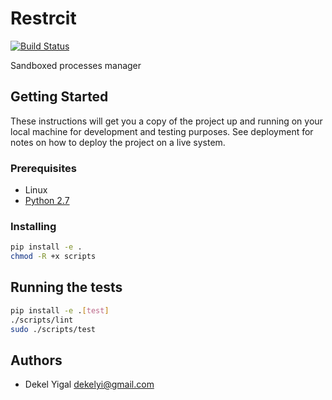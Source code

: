 # Restrcit
[![Build Status](https://img.shields.io/travis/CyberAmiAsaf/DekelYigal-RestrictSandboxed/master.svg?style=for-the-badge)](https://travis-ci.org/CyberAmiAsaf/DekelYigal-RestrictSandboxed)

Sandboxed processes manager

## Getting Started

These instructions will get you a copy of the project up and running on your local machine for development and testing purposes. See deployment for notes on how to deploy the project on a live system.

### Prerequisites

* Linux
* [Python 2.7](https://www.python.org/downloads/)

### Installing

```sh
pip install -e .
chmod -R +x scripts
```

## Running the tests

```sh
pip install -e .[test]
./scripts/lint
sudo ./scripts/test
```

## Authors

* Dekel Yigal <dekelyi@gmail.com>
